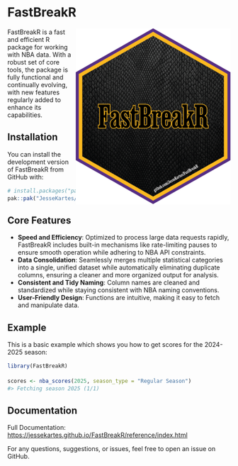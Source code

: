 
<!-- README.md is generated from README.Rmd. Please edit that file -->

# FastBreakR

<!-- badges: start -->
<!-- badges: end -->

<img src="man/figures/fastbreakr_logo.png" width="350" align="right" />

FastBreakR is a fast and efficient R package for working with NBA data.
With a robust set of core tools, the package is fully functional and
continually evolving, with new features regularly added to enhance its
capabilities.

## Installation

You can install the development version of FastBreakR from GitHub with:

``` r
# install.packages("pak")
pak::pak("JesseKartes/FastBreakR")
```

## Core Features

- **Speed and Efficiency**: Optimized to process large data requests
  rapidly, FastBreakR includes built-in mechanisms like rate-limiting
  pauses to ensure smooth operation while adhering to NBA API
  constraints.
- **Data Consolidation**: Seamlessly merges multiple statistical
  categories into a single, unified dataset while automatically
  eliminating duplicate columns, ensuring a cleaner and more organized
  output for analysis.
- **Consistent and Tidy Naming**: Column names are cleaned and
  standardized while staying consistent with NBA naming conventions.
- **User-Friendly Design**: Functions are intuitive, making it easy to
  fetch and manipulate data.

## Example

This is a basic example which shows you how to get scores for the
2024-2025 season:

``` r
library(FastBreakR)

scores <- nba_scores(2025, season_type = "Regular Season")
#> Fetching season 2025 (1/1)
```

## Documentation

Full Documentation:
<https://jessekartes.github.io/FastBreakR/reference/index.html>

For any questions, suggestions, or issues, feel free to open an issue on
GitHub.
